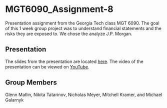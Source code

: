 # MGT6090_Assignment-8

Presentation assignment from the Georgia Tech class MGT 6090. The goal of this 1 week group project was to understand financial statements and the risks they are exposed to. We chose the analyze J.P. Morgan. 

## Presentation
The slides from the presentation are located [here](https://github.com/mGalarnyk/MGT6090_Assignment-8/blob/main/assignment8.pptx). The video of the presentation can be viewed on [YouTube](https://youtu.be/DAg-fwU3hQ0?si=DqbfknOXarnIHwV-). 

## Group Members
Glenn Matlin, Nikita Tatarinov, Nicholas Meyer, Mitchell Kramer, and Michael Galarnyk

